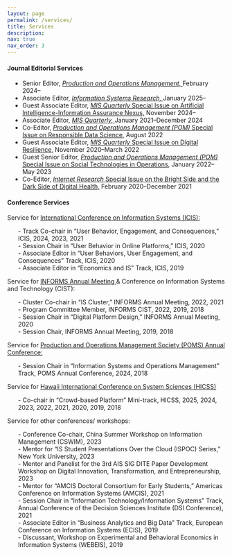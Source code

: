 ```yaml
---
layout: page
permalink: /services/
title: Services
description: 
nav: true
nav_order: 3
---
```


#### Journal Editorial Services
<ul style="list-style-type: disc; padding-left: 35px;">
	<li>Senior Editor, <a href="https://www.poms.org/pomjournal/departments/dpit"> <em>Production and Operations Management,</em> </a> February 2024–</li>
  	<li>Associate Editor, <a href="https://pubsonline.informs.org/page/isre/editorial-board"> <em>Information Systems Research,</em> </a> January 2025–</li>
  	<li>Guest Associate Editor, <a href="https://misq.umn.edu/call-for-papers-ai-ia"><em>MIS Quarterly </em>Special Issue on Artificial Intelligence-Information Assurance Nexus,</a> November 2024–</li>
  	<li>Associate Editor, <a href="https://misq.org/board"> <em>MIS Quarterly,</em> </a> January 2021–December 2024</li>
  	<li>Co-Editor, <a href="http://poms.org/cfp_POM_SI_ResDataScience.pdf"><em>Production and Operations Management (POM) </em>Special Issue on Responsible Data Science,</a> August 2022</li>
  	<li>Guest Associate Editor, <a href="https://misq.org/skin/frontend/default/misq/pdf/CurrentCalls/DigitalResilience.pdf"><em>MIS Quarterly </em>Special Issue on Digital Resilience,</a> November 2020–March 2022</li>
  	<li>Guest Senior Editor, <a href="https://www.poms.org/sites/default/files/callforpapers/POM%20Social%20Technology%20special%20issue.pdf"><em>Production and Operations Management (POM) </em> Special Issue on Social Technologies in Operations,</a> January 2022–May 2023</li>
  	<li>Co-Editor, <a href="https://www.emeraldgrouppublishing.com/journal/intr/bright-side-and-dark-side-digital-health"><em>Internet Research </em>Special Issue on the Bright Side and the Dark Side of Digital Health,</a> February 2020–December 2021</li>
</ul>

#### Conference Services
Service for <a href="https://aisel.aisnet.org/icis"> International Conference on Information Systems (ICIS):</a> 
<ul style="list-style-type: none; padding-left: 25px;">
  	<li>- Track Co-chair in “User Behavior, Engagement, and Consequences,” ICIS, 2024, 2023, 2021</li>
  	<li>- Session Chair in “User Behavior in Online Platforms,” ICIS, 2020</li>
  	<li>- Associate Editor in “User Behaviors, User Engagement, and Consequences” Track, ICIS, 2020</li>
  	<li>- Associate Editor in “Economics and IS” Track, ICIS, 2019</li>
</ul>

Service for <a href="https://www.informs.org/Meetings-Conferences"> INFORMS Annual Meeting </a> & Conference on Information Systems and Technology (CIST):
<ul style="list-style-type: none; padding-left: 25px;">
  	<li>- Cluster Co-chair in “IS Cluster,” INFORMS Annual Meeting, 2022, 2021</li>
  	<li>- Program Committee Member, INFORMS CIST, 2022, 2019, 2018</li>
  	<li>- Session Chair in “Digital Platform Design,” INFORMS Annual Meeting, 2020</li>
  	<li>- Session Chair, INFORMS Annual Meeting, 2019, 2018</li>
</ul>

Service for <a href="https://www.poms.org/conferences"> Production and Operations Management Society (POMS) Annual Conference:</a> 
<ul style="list-style-type: none; padding-left: 25px;">
  	<li>- Session Chair in “Information Systems and Operations Management” Track, POMS Annual Conference, 2024, 2018</li>
</ul>

Service for <a href="https://hicss.hawaii.edu/"> Hawaii International Conference on System Sciences (HICSS) </a> 
<ul style="list-style-type: none; padding-left: 25px;">
  	<li>- Co-chair in “Crowd-based Platform” Mini-track, HICSS, 2025, 2024, 2023, 2022, 2021, 2020, 2019, 2018</li>
</ul>

Service for other conferences/ workshops:
<ul style="list-style-type: none; padding-left: 25px;">
  	<li>- Conference Co-chair, China Summer Workshop on Information Management (CSWIM), 2023</li>
  	<li>- Mentor for “IS Student Presentations Over the Cloud (ISPOC) Series,” New York University, 2023</li>
  	<li>- Mentor and Panelist for the 3rd AIS SIG DITE Paper Development Workshop on Digital Innovation, Transformation, and Entrepreneurship, 2023</li>
  	<li>- Mentor for “AMCIS Doctoral Consortium for Early Students,” Americas Conference on Information Systems (AMCIS), 2021</li>
  	<li>- Session Chair in “Information Technology/Information Systems” Track, Annual Conference of the Decision Sciences Institute (DSI Conference), 2021</li>
  	<li>- Associate Editor in “Business Analytics and Big Data” Track, European Conference on Information Systems (ECIS), 2019</li>
  	<li>- Discussant, Workshop on Experimental and Behavioral Economics in Information Systems (WEBEIS), 2019</li>
</ul>
